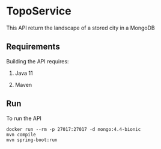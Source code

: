 # TopoService

This API return the landscape of a stored city in a MongoDB

## Requirements

Building the API requires:

1. Java 11

2. Maven

## Run

To run the API

```shell
docker run --rm -p 27017:27017 -d mongo:4.4-bionic
mvn compile
mvn spring-boot:run
```
